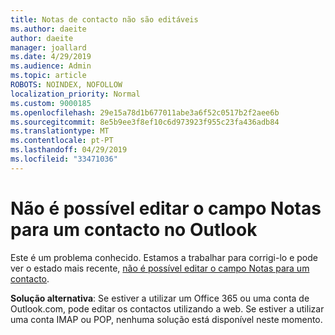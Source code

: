 ```yaml
---
title: Notas de contacto não são editáveis
ms.author: daeite
author: daeite
manager: joallard
ms.date: 4/29/2019
ms.audience: Admin
ms.topic: article
ROBOTS: NOINDEX, NOFOLLOW
localization_priority: Normal
ms.custom: 9000185
ms.openlocfilehash: 29e15a78d1b677011abe3a6f52c0517b2f2aee6b
ms.sourcegitcommit: 8e5b9ee3f8ef10c6d973923f955c23fa436adb84
ms.translationtype: MT
ms.contentlocale: pt-PT
ms.lasthandoff: 04/29/2019
ms.locfileid: "33471036"
---
```

# <a name="cant-edit-the-notes-field-for-a-contact-in-outlook"></a>Não é possível editar o campo Notas para um contacto no Outlook

Este é um problema conhecido. Estamos a trabalhar para corrigi-lo e pode ver o estado mais recente, [não é possível editar o campo Notas para um contacto](https://support.office.com/article/fb8394ce-04ce-48b5-bae4-be46f77f10fe).

**Solução alternativa**: Se estiver a utilizar um Office 365 ou uma conta de Outlook.com, pode editar os contactos utilizando a web. Se estiver a utilizar uma conta IMAP ou POP, nenhuma solução está disponível neste momento.